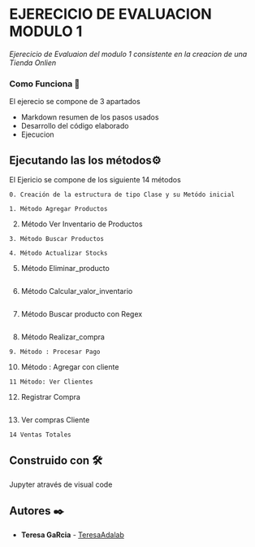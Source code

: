 # EJERECICIO DE EVALUACION MODULO 1

_Ejerecicio de Evaluaion del modulo 1 consistente en la creacion de una Tienda Onlien_

### Como Funciona 🔧

El ejerecio se compone de 3 apartados
* Markdown resumen de los pasos usados
* Desarrollo del código elaborado
* Ejecucion


## Ejecutando las los métodos⚙️

El Ejericio se compone de los siguiente 14 métodos

```
0. Creación de la estructura de tipo Clase y su Metódo inicial
```

```
1. Método Agregar Productos

```
2. Método Ver Inventario de Productos

```
3. Método Buscar Productos
```

```
4. Método Actualizar Stocks

```
5. Método Eliminar_producto
```

```
6. Método Calcular_valor_inventario

```
```
7. Método Buscar producto con Regex
```

```
8. Método Realizar_compra

```
9. Método : Procesar Pago
```

10. Método : Agregar con cliente
```
11 Método: Ver Clientes
```

12. Registrar Compra
```

```
13. Ver compras Cliente
```
14 Ventas Totales
```


## Construido con 🛠️

Jupyter através de visual code


## Autores ✒️


* **Teresa GaRcia**  - [TeresaAdalab](https://github.com/TeresaAdabak)



